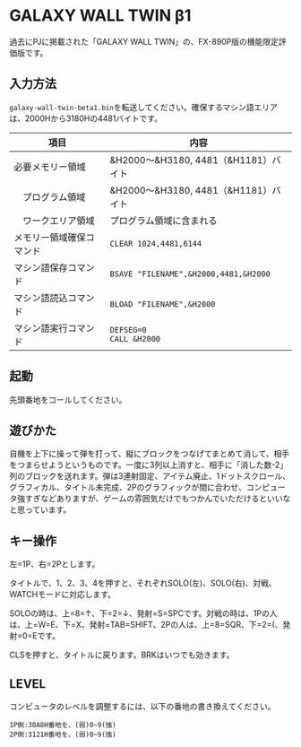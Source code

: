 # GALAXY WALL TWIN β1

過去にPJに掲載された「GALAXY WALL TWIN」の、FX-890P版の機能限定評価版です。

## 入力方法

```galaxy-wall-twin-beta1.bin```を転送してください。確保するマシン語エリアは、2000Hから3180Hの4481バイトです。

| 項目 | 内容 |
| --- |--- |
| 必要メモリー領域 | &H2000〜&H3180, 4481（&H1181）バイト |
| 　プログラム領域 | &H2000〜&H3180, 4481（&H1181）バイト |
| 　ワークエリア領域 | プログラム領域に含まれる |
| メモリー領域確保コマンド | ```CLEAR 1024,4481,6144``` |
| マシン語保存コマンド | ```BSAVE "FILENAME",&H2000,4481,&H2000``` |
| マシン語読込コマンド | ```BLOAD "FILENAME",&H2000``` |
| マシン語実行コマンド | ```DEFSEG=0```<br>```CALL &H2000``` |

## 起動

先頭番地をコールしてください。

## 遊びかた

自機を上下に操って弾を打って、縦にブロックをつなげてまとめて消して、相手をつまらせようというものです。一度に3列以上消すと、相手に「消した数-2」列のブロックを送れます。弾は3連射固定、アイテム廃止、1ドットスクロール、グラフィカル、タイトル未完成、2Pのグラフィックが間に合わせ、コンピュータ強すぎなどありますが、ゲームの雰囲気だけでもつかんでいただけるといいなと思っています。

## キー操作

左=1P、右=2Pとします。

タイトルで、1、2、3、4を押すと、それぞれSOLO(左)、SOLO(右)、対戦、WATCHモードに対応します。

SOLOの時は、上=8=↑、下=2=↓、発射=S=SPCです。対戦の時は、1Pの人は、上=W=E、下=X、発射=TAB=SHIFT、2Pの人は、上=8=SQR、下=2=(、発射=0=Eです。

CLSを押すと、タイトルに戻ります。BRKはいつでも効きます。

## LEVEL

コンピュータのレベルを調整するには、以下の番地の書き換えてください。

```
1P側:30A8H番地を、(弱)0~9(強)
2P側:3121H番地を、(弱)0~9(強)
```
